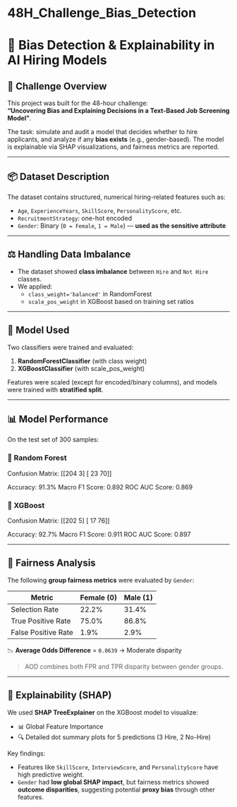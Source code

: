 # 48H_Challenge_Bias_Detection

# 🧠 Bias Detection & Explainability in AI Hiring Models

## 🚀 Challenge Overview
This project was built for the 48-hour challenge:  
**“Uncovering Bias and Explaining Decisions in a Text-Based Job Screening Model”**.

The task: simulate and audit a model that decides whether to hire applicants, and analyze if any **bias exists** (e.g., gender-based). The model is explainable via SHAP visualizations, and fairness metrics are reported.

---

## 📦 Dataset Description
The dataset contains structured, numerical hiring-related features such as:

- `Age`, `ExperienceYears`, `SkillScore`, `PersonalityScore`, etc.
- `RecruitmentStrategy`: one-hot encoded
- `Gender`: Binary (`0 = Female`, `1 = Male`) — **used as the sensitive attribute**

---

## ⚖️ Handling Data Imbalance

- The dataset showed **class imbalance** between `Hire` and `Not Hire` classes.
- We applied:
  - `class_weight='balanced'` in RandomForest
  - `scale_pos_weight` in XGBoost based on training set ratios

---

## 🧠 Model Used

Two classifiers were trained and evaluated:

1. **RandomForestClassifier** (with class weight)
2. **XGBoostClassifier** (with scale_pos_weight)

Features were scaled (except for encoded/binary columns), and models were trained with **stratified split**.

---

## 📊 Model Performance

On the test set of 300 samples:

### 🔹 Random Forest
Confusion Matrix:
[[204 3]
[ 23 70]]

Accuracy: 91.3%
Macro F1 Score: 0.892
ROC AUC Score: 0.869

### 🔹 XGBoost
Confusion Matrix:
[[202 5]
[ 17 76]]

Accuracy: 92.7%
Macro F1 Score: 0.911
ROC AUC Score: 0.897 

---

## 🧪 Fairness Analysis

The following **group fairness metrics** were evaluated by `Gender`:

| Metric             | Female (0) | Male (1)  |
|--------------------|------------|-----------|
| Selection Rate     | 22.2%      | 31.4%     |
| True Positive Rate | 75.0%      | 86.8%     |
| False Positive Rate| 1.9%       | 2.9%      |

📉 **Average Odds Difference** = `0.0639` → Moderate disparity  
> AOD combines both FPR and TPR disparity between gender groups.

---

## 🧠 Explainability (SHAP)

We used **SHAP TreeExplainer** on the XGBoost model to visualize:

- 📊 Global Feature Importance
- 🔍 Detailed dot summary plots for 5 predictions (3 Hire, 2 No-Hire)

Key findings:

- Features like `SkillScore`, `InterviewScore`, and `PersonalityScore` have high predictive weight.
- `Gender` had **low global SHAP impact**, but fairness metrics showed **outcome disparities**, suggesting potential **proxy bias** through other features.


